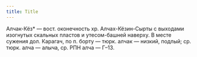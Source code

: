 ```yaml
---
title: Title
---
```


Алчак-Кёз* — вост. оконечность хр. Алчах-Кёзин-Сырты с выходами изогнутых
скальных пластов и утесом-башней наверху. В месте сужения дол. Карагач, по п.
борту — тюрк. алчак — низкий, подлый; ср. тюрк. алча — алыча, ср. РПН алча —
Г–13.
